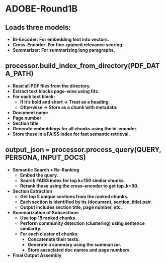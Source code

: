 # ADOBE-Round1B

## **Loads three models:**

- **Bi-Encoder: For embedding text into vectors.**
- **Cross-Encoder: For fine-grained relevance scoring.**
- **Summarizer: For summarizing long paragraphs.**

## **processor.build_index_from_directory(PDF_DATA_PATH)**

- **Read all PDF files from the directory.**
- **Extract text blocks page-wise using fitz.**
- **For each text block:**
  - **If it’s bold and short → Treat as a heading.**
  - **Otherwise → Store as a chunk with metadata:**
- **Document name**
- **Page number**
- **Section title**
- **Generate embeddings for all chunks using the bi-encoder.**
- **Store these in a FAISS index for fast semantic retrieval.**

## **output_json = processor.process_query(QUERY, PERSONA, INPUT_DOCS)**

- **Semantic Search + Re-Ranking**
  - **Embed the query.**
  - **Search FAISS index for top k=150 similar chunks.**
  - **Rerank those using the cross-encoder to get top_k=50.**
- **Section Extraction**
  - **Get top 5 unique sections from the ranked chunks.**
  - **Each section is identified by its (document, section_title) pair.**
  - **Output includes section title, page number, etc.**
- **Summarization of Subsections**
  - **Use top 15 ranked chunks.**
  - **Perform community detection (clustering) using sentence similarity.**
  - **For each cluster of chunks:**
    - **Concatenate their texts.**
    - **Generate a summary using the summarizer.**
    - **Store associated doc names and page numbers.**
- **Final Output Assembly**
